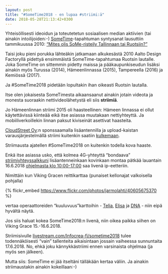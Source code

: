 ```yaml
---
layout: post
title: "#SomeTime2018 - en lupaa #striimi:ä"
date: 2018-05-28T21:13:42+0300
---
```


Yhteisöllisesti ideoidun ja toteutetetun sosiaalisen median aktiivien (tai ainakin intoilijoiden:-) [SomeTime](http://sometime.fi/)-tapahtuman syntysanat lausuttiin tammikuussa 2010: [“Mites olis SoMe-risteily Tallinnaan tai Ruotsiin?”](http://sometime.fi/historia/)

Taisi joku pieni porukka lähteäkin jatkamaan alkukesästä 2010 Aalto Design Factoryllä pidettyä ensimmäistä SomeTime-tapahtumaa Ruotsin lautalle. Joka SomeTime on sittemmin pidetty maissa ja pääkaupunkiseudun lisäksi ainakin myös Turussa (2014), Hämeenlinnassa (2015), Tampereella (2016) ja Kemiössä (2017).

Ja #SomeTime2018 pidetään lopultakin ihan oikeasti Ruotsin lautalla.<!--more-->

Itse olen jokaisesta SomeTimesta aikaansaanut ainakin jotain videota ja monesta suoraakin nettivideolähetystä eli siis **striimiä**.

Jo Hämeenlinnan striimi 2015 oli haasteellinen: Hämeen linnassa ei ollut käytettävissä kiinteää eikä itse asiassa muutakaan nettiyhteyttä. Ja mobiiliverkoillekin linnan paksut kiviseinät asettivat haasteita.

[CloudStreet Oy]():n sponssaamalla lisäantennilla ja upload-kaistan varausjärjestelmällä striimi kuitenkin saatiin [kulkemaan](https://livestream.com/ITstriimIT/sometime2015).

Striimausta ajatellen #SomeTime2018 on kuitenkin todella kova haaste.

Enkä itse asiassa usko, että kolmea 4G-yhteyttä “bondaava” [striimiyhteyssalkkuni](https://www.flickr.com/photos/jarmolahti/albums/72157694215598312) lisäantenneinkaan kovinkaan montaa pätkää lauantain 16.6.2018 [ohjelmasta klo 10:00-17:00](http://sometime.fi/ohjelma-2018) saa livenä ip-eetteriin.

Nimittäin kun Viking Gracen reittikarttaa (punaiset kellonajat valkoisella pohjalla)

{% flickr_embed https://www.flickr.com/photos/jarmolahti/40605675370  %}

vertaa operaattoreiden “kuuluvuus”karttoihin - [Telia](https://www.telia.fi/asiakastuki/verkko/verkko/verkkokartta), [Elisa](https://elisa.fi/kuuluvuus/) ja [DNA](https://kartat.dna.fi/Peittokartta/) - niin eipä hyvältä näytä.

Jos siis haluat kokea SomeTime2018:n livenä, niin oikea paikka siihen on Viking Grace 15.-16.6.2018.

Striimisivulle [livestream.com/Infocrea-fi/sometime2018](https://livestream.com/Infocrea-fi/sometime2018) tulee todennäköisesti “vain” tallenteita aikaisintaan jossain vaiheessa sunnuntaita 17.6.2018. No, ehkä joku kännykkästriimi ennen varsinaista ohjelmaa (ja myös sen jälkeen).

Mutta siis: SomeTime ei jää itseltäni tälläkään kertaa väliin. Ja ainakin striimaustakin ainakin kokeillaan:-) 

